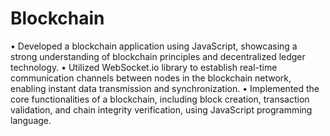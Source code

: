# Blockchain
• Developed a blockchain application using JavaScript, showcasing a strong understanding of blockchain principles and
decentralized ledger technology.
• Utilized WebSocket.io library to establish real-time communication channels between nodes in the blockchain
network, enabling instant data transmission and synchronization.
• Implemented the core functionalities of a blockchain, including block creation, transaction validation, and chain integrity verification, using JavaScript programming language.
